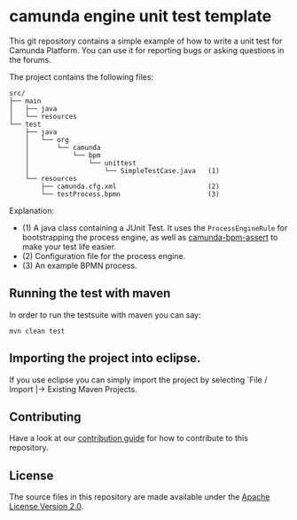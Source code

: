 # camunda engine unit test template

This git repository contains a simple example of how to write a unit test for Camunda Platform. You can use it for reporting bugs or asking questions in the forums.

The project contains the following files:

```
src/
├── main
│   ├── java
│   └── resources
└── test
    ├── java
    │   └── org
    │       └── camunda
    │           └── bpm
    │               └── unittest
    │                   └── SimpleTestCase.java   (1)
    └── resources
        ├── camunda.cfg.xml                       (2)
        └── testProcess.bpmn                      (3)
```
Explanation:

* (1) A java class containing a JUnit Test. It uses the `ProcessEngineRule` for bootstrapping the process engine, as well as [camunda-bpm-assert][assert] to make your test life easier.
* (2) Configuration file for the process engine.
* (3) An example BPMN process.

## Running the test with maven

In order to run the testsuite with maven you can say:

```
mvn clean test
```

## Importing the project into eclipse.

If you use eclipse you can simply import the project by selecting `File / Import |-> Existing Maven Projects.

## Contributing

Have a look at our [contribution guide](https://github.com/camunda/camunda-bpm-platform/blob/master/CONTRIBUTING.md) for how to contribute to this repository.

## License
The source files in this repository are made available under the [Apache License Version 2.0](./LICENSE).

[assert]: https://github.com/camunda/camunda-bpm-assert